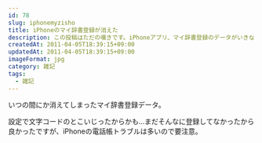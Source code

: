 ```yaml
---
id: 78
slug: iphonemyzisho
title: iPhoneのマイ辞書登録が消えた
description: この投稿はただの嘆きです。iPhoneアプリ、マイ辞書登録のデータがいきなり消えてしまいました…。
createdAt: 2011-04-05T18:39:15+09:00
updatedAt: 2011-04-05T18:39:15+09:00
imageFormat: jpg
category: 雑記
tags:
  - 雑記
---
```


いつの間にか消えてしまったマイ辞書登録データ。

<app-capture-image article-id="78" img-file-name="myzisyogamen.png" caption="MY辞書登録が消えた…（これは設定画面）"></app-capture-image>

設定で文字コードのとこいじったからかも…まだそんなに登録してなかったから良かったですが、iPhoneの電話帳トラブルは多いので要注意。
